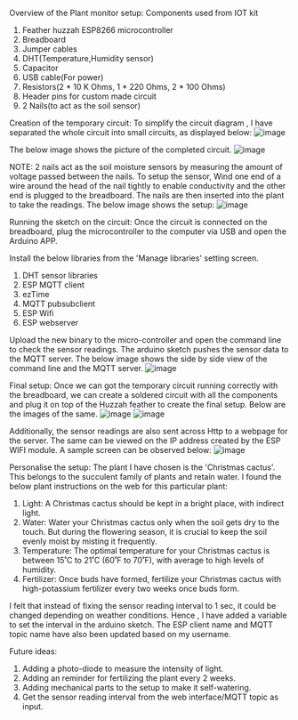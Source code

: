 Overview of the Plant monitor setup:
Components used from IOT kit
1. Feather huzzah ESP8266 microcontroller
2. Breadboard
3. Jumper cables
4. DHT(Temperature,Humidity sensor)
5. Capacitor
6. USB cable(For power)
7. Resistors(2 * 10 K Ohms, 1 * 220 Ohms, 2 * 100 Ohms)
8. Header pins for custom made circuit
9. 2 Nails(to act as the soil sensor)

Creation of the temporary circuit:
To simplify the circuit diagram , I have separated the whole circuit into small circuits, as displayed below:
![image](https://user-images.githubusercontent.com/91799774/139703560-d11bd215-ad9d-43b0-a199-812c96f56a10.png)

The below image shows the picture of the completed circuit.
![image](https://user-images.githubusercontent.com/91799774/139704129-c027a4cb-fa80-4c6e-b515-3f085e66f4dd.png)

NOTE: 2 nails act as the soil moisture sensors by measuring the amount of voltage passed between the nails. To setup the sensor, Wind one end of a wire around the head of the nail tightly to enable conductivity and the other end is plugged to the breadboard. The nails are then inserted into the plant to take the readings.
The below image shows the setup: 
![image](https://user-images.githubusercontent.com/91799774/139704235-12630a30-94b5-405c-b80d-cb3ec444b7ae.png)

Running the sketch on the circuit:
Once the circuit is connected on the breadboard, plug the microcontroller to the computer via USB and open the Arduino APP.

Install the below libraries from the 'Manage libraries' setting screen.
1. DHT sensor libraries
2. ESP MQTT client
3. ezTime
4. MQTT pubsubclient
5. ESP Wifi
6. ESP webserver

Upload the new binary to the micro-controller and open the command line to check the sensor readings.
The arduino sketch pushes the sensor data to the MQTT server.
The below image shows the side by side view of the command line and the MQTT server.
![image](https://user-images.githubusercontent.com/91799774/139705567-a8c61036-5113-44c2-9575-daa653b5eea1.png)

Final setup:
Once we can got the temporary circuit running correctly with the breadboard, we can create a soldered circuit with all the components and plug it on top of the Huzzah feather to create the final setup. Below are the images of the same.
![image](https://user-images.githubusercontent.com/91799774/139705861-0cfc3ac4-554c-4fd0-837f-b568718a2fce.png)
![image](https://user-images.githubusercontent.com/91799774/139705962-cee03fee-9bb6-4bf2-8a91-4399ec4efecd.png)

Additionally, the sensor readings are also sent across Http to a webpage for the server. The same can be viewed on the IP address created by the ESP WIFI module. A sample screen can be observed below:
![image](https://user-images.githubusercontent.com/91799774/139909774-18a123d5-f161-4bff-9b9a-1fda3aa53426.png)

Personalise the setup:
The plant I have chosen is the 'Christmas cactus'. This belongs to the succulent family of plants and retain water.
I found the below plant instructions on the web for this particular plant:

1. Light: A Christmas cactus should be kept in a bright place, with indirect light.
2. Water: Water your Christmas cactus only when the soil gets dry to the touch. But during the flowering season, it is crucial to keep the soil evenly moist by misting it frequently.
3. Temperature: The optimal temperature for your Christmas cactus is between 15˚C to 21˚C (60˚F to 70˚F), with average to high levels of humidity.
4. Fertilizer: Once buds have formed, fertilize your Christmas cactus with high-potassium fertilizer every two weeks once buds form.

I felt that instead of fixing the sensor reading interval to 1 sec, it could be changed depending on weather conditions. Hence , I have added a variable to set the interval in the arduino sketch. The ESP client name and MQTT topic name have also been updated based on my username.

Future ideas:
1. Adding a photo-diode to measure the intensity of light.
2. Adding an reminder for fertilizing the plant every 2 weeks.
3. Adding mechanical parts to the setup to make it self-watering.
4. Get the sensor reading interval from the web interface/MQTT topic as input.
